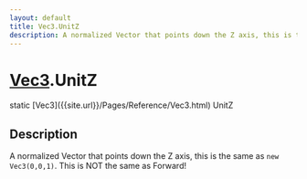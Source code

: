 ```yaml
---
layout: default
title: Vec3.UnitZ
description: A normalized Vector that points down the Z axis, this is the same as new Vec3(0,0,1). This is NOT the same as Forward!
---
```

# [Vec3]({{site.url}}/Pages/Reference/Vec3.html).UnitZ

<div class='signature' markdown='1'>
static [Vec3]({{site.url}}/Pages/Reference/Vec3.html) UnitZ
</div>

## Description
A normalized Vector that points down the Z axis, this is
the same as `new Vec3(0,0,1)`. This is NOT the same as Forward!

